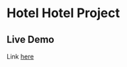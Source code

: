 # Hotel Hotel Project

## Live Demo

Link [here]([https://yaseenaminm.github.io/Hotel_Site_Poject/index.html](https://yaseenaminm.github.io/Hotel_Hotel_Project/))
